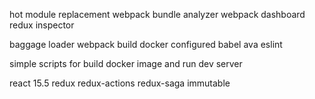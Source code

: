 

hot module replacement
webpack bundle analyzer
webpack dashboard
redux inspector

baggage loader
webpack build
docker
configured babel
ava
eslint

simple scripts for build docker image and run dev server

react 15.5
redux
    redux-actions
    redux-saga
immutable
